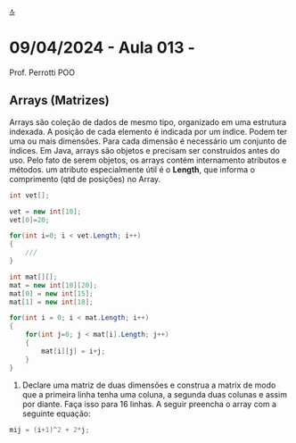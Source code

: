 [🔝](../README.md)

# 09/04/2024 - Aula 013 -

Prof. Perrotti
POO

## Arrays (Matrizes)

Arrays são coleção de dados de mesmo tipo, organizado em uma estrutura indexada. A posição de cada elemento é indicada por um índice. Podem ter uma ou mais dimensões. Para cada dimensão é necessário um conjunto de índices. Em Java, arrays são objetos e precisam ser construídos antes do uso. Pelo fato de serem objetos, os arrays contém internamento atributos e métodos. um atributo especialmente útil é o __Length__, que informa o comprimento (qtd de posições) no Array.

```java
int vet[];
```

```java
vet = new int[10];
vet[0]=20;
```

```java
for(int i=0; i < vet.Length; i++)
{
    ///
}
```

```java
int mat[][];
mat = new int[10][20];
mat[0] = new int[15];
mat[1] = new int[18];
```

```java
for(int i = 0; i < mat.Length; i++)
{
    for(int j=0; j < mat[i].Length; j++)
    {
        mat[i][j] = i+j;
    }
}
```

1) Declare uma matriz de duas dimensões e construa a matrix de modo que a primeira linha tenha uma coluna, a segunda duas colunas e assim por diante. Faça isso para 16 linhas. A seguir preencha o array com a seguinte equação:

```java
mij = (i+1)^2 + 2*j;
```